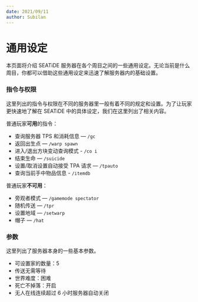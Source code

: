 ```yaml
---
date: 2021/09/11
author: Subilan
---
```


# 通用设定

本页面将介绍 SEATiDE 服务器在各个周目之间的一些通用设定。无论当前是什么周目，你都可以借助这些通用设定来迅速了解服务器内的基础设置。

### 指令与权限

这里列出的指令与权限在不同的服务器里一般有着不同的规定和设置。为了让玩家更快速地了解在 SEATiDE 中的具体设定，我们在这里列出了相关内容。

普通玩家**可用**的指令：

- 查询服务器 TPS 和消耗信息 — `/gc`
- 返回出生点 — `/warp spawn`
- 进入/退出方块变动查询模式 - `/co i`
- 结束生命 — `/suicide`
- 设置/取消设置自动接受 TPA 请求 — `/tpauto`
- 查询当前手中物品信息 - `/itemdb`

普通玩家**不可用**：

- 旁观者模式 — `/gamemode spectator`
- 随机传送 — `/tpr`
- 设置地域 — `/setwarp`
- 帽子 — `/hat`

### 参数

这里列出了服务器本身的一些基本参数。

- 可设置家的数量：5
- 传送无需等待
- 世界难度：困难
- 死亡不掉落：开启
- 无人在线连续超过 6 小时服务器自动关闭